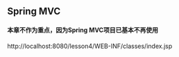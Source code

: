 ## Spring MVC


#### 本章不作为重点，因为Spring MVC项目已基本不再使用

http://localhost:8080/lesson4/WEB-INF/classes/index.jsp